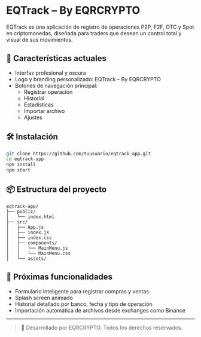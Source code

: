 # EQTrack – By EQRCRYPTO

EQTrack es una aplicación de registro de operaciones P2P, F2F, OTC y Spot en criptomonedas, diseñada para traders que desean un control total y visual de sus movimientos.

## 🧩 Características actuales

- Interfaz profesional y oscura
- Logo y branding personalizado: EQTrack – By EQRCRYPTO
- Botones de navegación principal:
  - Registrar operación
  - Historial
  - Estadísticas
  - Importar archivo
  - Ajustes

## 🛠️ Instalación

```bash
git clone https://github.com/tuusuario/eqtrack-app.git
cd eqtrack-app
npm install
npm start
```

## 📦 Estructura del proyecto

```
eqtrack-app/
├── public/
│   └── index.html
├── src/
│   ├── App.js
│   ├── index.js
│   ├── index.css
│   ├── components/
│   │   └── MainMenu.js
│   │   └── MainMenu.css
│   └── assets/
```

## 🚀 Próximas funcionalidades

- Formulario inteligente para registrar compras y ventas
- Splash screen animado
- Historial detallado por banco, fecha y tipo de operación
- Importación automática de archivos desde exchanges como Binance

---

> 💼 Desarrollado por EQRCRYPTO. Todos los derechos reservados.
